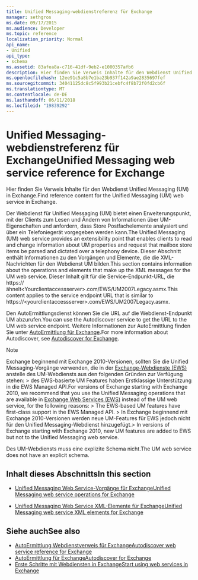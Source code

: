 ```yaml
---
title: Unified Messaging-webdienstreferenz für Exchange
manager: sethgros
ms.date: 09/17/2015
ms.audience: Developer
ms.topic: reference
localization_priority: Normal
api_name:
- Unified
api_type:
- schema
ms.assetid: 83afea8a-c716-41df-9eb2-e1000357afb6
description: Hier finden Sie Verweis Inhalte für den Webdienst Unified Messaging (UM) in Exchange.
ms.openlocfilehash: 12ee91c5a8b7e1ba23b937f142a9ae2835697fef
ms.sourcegitcommit: 34041125dc8c5f993b21cebfc4f8b72f0fd2cb6f
ms.translationtype: MT
ms.contentlocale: de-DE
ms.lasthandoff: 06/11/2018
ms.locfileid: "19839292"
---
```

# <a name="unified-messaging-web-service-reference-for-exchange"></a><span data-ttu-id="edd81-103">Unified Messaging-webdienstreferenz für Exchange</span><span class="sxs-lookup"><span data-stu-id="edd81-103">Unified Messaging web service reference for Exchange</span></span>

<span data-ttu-id="edd81-104">Hier finden Sie Verweis Inhalte für den Webdienst Unified Messaging (UM) in Exchange.</span><span class="sxs-lookup"><span data-stu-id="edd81-104">Find reference content for the Unified Messaging (UM) web service in Exchange.</span></span>
  
<span data-ttu-id="edd81-105">Der Webdienst für Unified Messaging (UM) bietet einen Erweiterungspunkt, mit der Clients zum Lesen und Ändern von Informationen über UM-Eigenschaften und anfordern, dass Store Postfachelemente analysiert und über ein Telefoniegerät vorgegeben werden kann.</span><span class="sxs-lookup"><span data-stu-id="edd81-105">The Unified Messaging (UM) web service provides an extensibility point that enables clients to read and change information about UM properties and request that mailbox store items be parsed and dictated over a telephony device.</span></span> <span data-ttu-id="edd81-106">Dieser Abschnitt enthält Informationen zu den Vorgängen und Elemente, die die XML-Nachrichten für den Webdienst UM bilden.</span><span class="sxs-lookup"><span data-stu-id="edd81-106">This section contains information about the operations and elements that make up the XML messages for the UM web service.</span></span> <span data-ttu-id="edd81-107">Dieser Inhalt gilt für die Service-Endpunkt-URL, die https:// ähnelt\<Yourclientaccessserver\>.com/EWS/UM2007Legacy.asmx.</span><span class="sxs-lookup"><span data-stu-id="edd81-107">This content applies to the service endpoint URL that is similar to https://\<yourclientaccessserver\>.com/EWS/UM2007Legacy.asmx.</span></span> 
  
<span data-ttu-id="edd81-108">Den AutoErmittlungsdienst können Sie die URL auf die Webdienst-Endpunkt UM abzurufen.</span><span class="sxs-lookup"><span data-stu-id="edd81-108">You can use the Autodiscover service to get the URL to the UM web service endpoint.</span></span> <span data-ttu-id="edd81-109">Weitere Informationen zur AutoErmittlung finden Sie unter [AutoErmittlung für Exchange](../exchange-web-services/autodiscover-for-exchange.md).</span><span class="sxs-lookup"><span data-stu-id="edd81-109">For more information about Autodiscover, see [Autodiscover for Exchange](../exchange-web-services/autodiscover-for-exchange.md).</span></span>
  
> [!NOTE]
>  <span data-ttu-id="edd81-110">Exchange beginnend mit Exchange 2010-Versionen, sollten Sie die Unified Messaging-Vorgänge verwenden, die in der [Exchange-Webdienste (EWS)](http://msdn.microsoft.com/library/60285497-0c4e-4e51-84e1-34dd6d89a5d8%28Office.15%29.aspx) anstelle des UM-Webdiensts aus den folgenden Gründen zur Verfügung stehen: > des EWS-basierte UM Features haben Erstklassige Unterstützung in die EWS Managed API.</span><span class="sxs-lookup"><span data-stu-id="edd81-110">For versions of Exchange starting with Exchange 2010, we recommend that you use the Unified Messaging operations that are available in [Exchange Web Services (EWS)](http://msdn.microsoft.com/library/60285497-0c4e-4e51-84e1-34dd6d89a5d8%28Office.15%29.aspx) instead of the UM web service, for the following reasons: >  The EWS-based UM features have first-class support in the EWS Managed API.</span></span> <span data-ttu-id="edd81-111">> In Exchange beginnend mit Exchange 2010-Versionen werden neue UM-Features für EWS jedoch nicht für den Unified Messaging-Webdienst hinzugefügt.</span><span class="sxs-lookup"><span data-stu-id="edd81-111">>  In versions of Exchange starting with Exchange 2010, new UM features are added to EWS but not to the Unified Messaging web service.</span></span> 
  
<span data-ttu-id="edd81-112">Des UM-Webdiensts muss eine explizite Schema nicht.</span><span class="sxs-lookup"><span data-stu-id="edd81-112">The UM web service does not have an explicit schema.</span></span>
  
## <a name="in-this-section"></a><span data-ttu-id="edd81-113">Inhalt dieses Abschnitts</span><span class="sxs-lookup"><span data-stu-id="edd81-113">In this section</span></span>
<span data-ttu-id="edd81-114"><a name="bk_InThisSection"> </a></span><span class="sxs-lookup"><span data-stu-id="edd81-114"></span></span>

- [<span data-ttu-id="edd81-115">Unified Messaging Web Service-Vorgänge für Exchange</span><span class="sxs-lookup"><span data-stu-id="edd81-115">Unified Messaging web service operations for Exchange</span></span>](unified-messaging-web-service-operations-for-exchange.md)
    
- [<span data-ttu-id="edd81-116">Unified Messaging Web Service XML-Elemente für Exchange</span><span class="sxs-lookup"><span data-stu-id="edd81-116">Unified Messaging web service XML elements for Exchange</span></span>](unified-messaging-web-service-xml-elements-for-exchange.md)
    
## <a name="see-also"></a><span data-ttu-id="edd81-117">Siehe auch</span><span class="sxs-lookup"><span data-stu-id="edd81-117">See also</span></span>

- [<span data-ttu-id="edd81-118">AutoErmittlung Webdienstverweis für Exchange</span><span class="sxs-lookup"><span data-stu-id="edd81-118">Autodiscover web service reference for Exchange</span></span>](autodiscover-web-service-reference-for-exchange.md)
- [<span data-ttu-id="edd81-119">AutoErmittlung für Exchange</span><span class="sxs-lookup"><span data-stu-id="edd81-119">Autodiscover for Exchange</span></span>](../exchange-web-services/autodiscover-for-exchange.md)
- [<span data-ttu-id="edd81-120">Erste Schritte mit Webdiensten in Exchange</span><span class="sxs-lookup"><span data-stu-id="edd81-120">Start using web services in Exchange</span></span>](../exchange-web-services/start-using-web-services-in-exchange.md)
    

